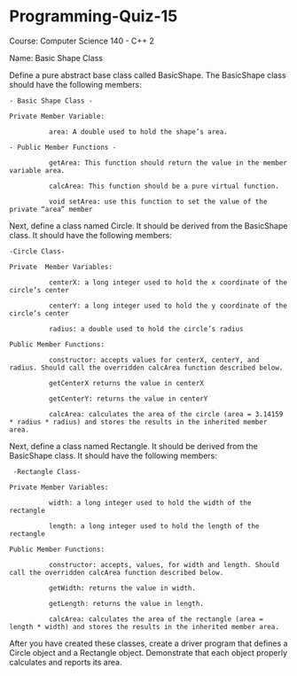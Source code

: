# Programming-Quiz-15
Course: Computer Science 140 - C++ 2

Name: Basic Shape Class

Define a pure abstract base class called BasicShape. The BasicShape class should have the following members:

    - Basic Shape Class -

    Private Member Variable:

              area: A double used to hold the shape’s area.

    - Public Member Functions -

              getArea: This function should return the value in the member variable area.

              calcArea: This function should be a pure virtual function.

              void setArea: use this function to set the value of the private “area” member  

       

Next, define a class named Circle. It should be derived from the BasicShape class. It should have the following members:

    -Circle Class-
    
    Private  Member Variables:

              centerX: a long integer used to hold the x coordinate of the circle’s center

              centerY: a long integer used to hold the y coordinate of the circle’s center

              radius: a double used to hold the circle’s radius

    Public Member Functions:

              constructor: accepts values for centerX, centerY, and radius. Should call the overridden calcArea function described below.

              getCenterX returns the value in centerX

              getCenterY: returns the value in centerY

              calcArea: calculates the area of the circle (area = 3.14159 * radius * radius) and stores the results in the inherited member area.

Next, define a class named Rectangle. It should be derived from the BasicShape class. It should have the following members:

     -Rectangle Class-
     
    Private Member Variables:

              width: a long integer used to hold the width of the rectangle

              length: a long integer used to hold the length of the rectangle

    Public Member Functions:

              constructor: accepts, values, for width and length. Should call the overridden calcArea function described below. 

              getWidth: returns the value in width.

              getLength: returns the value in length.

              calcArea: calculates the area of the rectangle (area = length * width) and stores the results in the inherited member area.

After you have created these classes, create a driver program that defines a Circle object and a Rectangle object. Demonstrate that each object properly calculates and reports its area.
